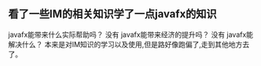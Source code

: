 ## 看了一些IM的相关知识学了一点javafx的知识

javafx能带来什么实际帮助吗？
没有
javafx能带来经济的提升吗？
没有
javafx能解决什么？
本来是对IM知识的学习以及使用,但是路好像跑偏了,走到其他地方去了。



